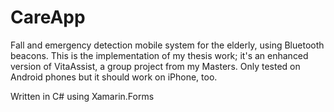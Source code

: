 # CareApp

Fall and emergency detection mobile system for the elderly, using Bluetooth beacons. This is the implementation of my thesis work; it's an enhanced version of VitaAssist, a group project from my Masters. Only tested on Android phones but it should work on iPhone, too.

Written in C# using Xamarin.Forms
